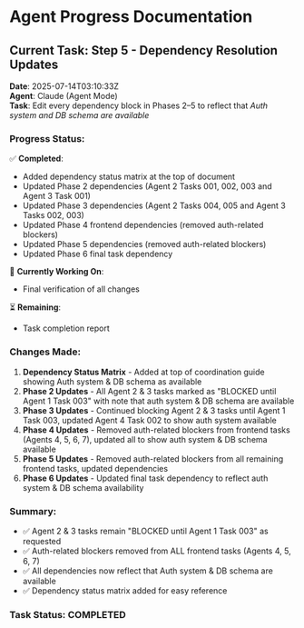 # Agent Progress Documentation

## Current Task: Step 5 - Dependency Resolution Updates

**Date**: 2025-07-14T03:10:33Z  
**Agent**: Claude (Agent Mode)  
**Task**: Edit every dependency block in Phases 2–5 to reflect that *Auth system and DB schema are available*

### Progress Status:
✅ **Completed**:
- Added dependency status matrix at the top of document
- Updated Phase 2 dependencies (Agent 2 Tasks 001, 002, 003 and Agent 3 Task 001)
- Updated Phase 3 dependencies (Agent 2 Tasks 004, 005 and Agent 3 Tasks 002, 003)
- Updated Phase 4 frontend dependencies (removed auth-related blockers)
- Updated Phase 5 dependencies (removed auth-related blockers)
- Updated Phase 6 final task dependency

🔄 **Currently Working On**:
- Final verification of all changes

⏳ **Remaining**:
- Task completion report

### Changes Made:
1. **Dependency Status Matrix** - Added at top of coordination guide showing Auth system & DB schema as available
2. **Phase 2 Updates** - All Agent 2 & 3 tasks marked as "BLOCKED until Agent 1 Task 003" with note that auth system & DB schema are available
3. **Phase 3 Updates** - Continued blocking Agent 2 & 3 tasks until Agent 1 Task 003, updated Agent 4 Task 002 to show auth system available
4. **Phase 4 Updates** - Removed auth-related blockers from frontend tasks (Agents 4, 5, 6, 7), updated all to show auth system & DB schema available
5. **Phase 5 Updates** - Removed auth-related blockers from all remaining frontend tasks, updated dependencies
6. **Phase 6 Updates** - Updated final task dependency to reflect auth system & DB schema availability

### Summary:
- ✅ Agent 2 & 3 tasks remain "BLOCKED until Agent 1 Task 003" as requested
- ✅ Auth-related blockers removed from ALL frontend tasks (Agents 4, 5, 6, 7)
- ✅ All dependencies now reflect that Auth system & DB schema are available
- ✅ Dependency status matrix added for easy reference

### Task Status: COMPLETED
